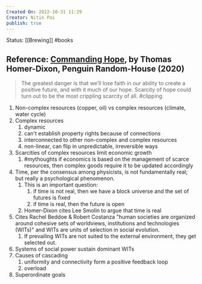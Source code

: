 ```yaml
---
Created On: 2022-10-31 11:29
Creator: Nitin Pai
publish: true
---
```


Status: [[Brewing]] #books 

## Reference: [Commanding Hope](https://commandinghope.com/), by Thomas Homer-Dixon, Penguin Random-House (2020) 

>The greatest danger is that we’ll lose faith in our ability to create a positive future, and with it much of our hope. Scarcity of hope could turn out to be the most crippling scarcity of all. #clipping 

1. Non-complex resources (copper, oil) vs complex resources (climate, water cycle)
2. Complex resources
	1. dynamic
	2. can't establish property rights because of connections
	3. interconnected to other non-complex and complex resources
	4. non-linear, can flip in unpredictable, irreversible ways
3. Scarcities of complex resources limit economic growth
	1. #mythoughts if economics is based on the management of scarce resources, then complex goods require it to be updated accordingly
4. Time, per the consensus among physicists, is not fundamentally real; but really a psychological phenomenon. 
	1. This is an important question:
		1. if time is not real, then we have a block universe and the set of futures is fixed 
		2. if time is real, then the future is open
	2. Homer-Dixon cites Lee Smolin to argue that time is real 
5. Cites Rachel Beddoe & Robert Costanza "human societies are organized around cohesive sets of worldviews, institutions and technologies (WITs)" and WITs are units of selection in social evolution. 
	1. If prevailing WITs are not suited to the external environment, they get selected out.
6. Systems of social power sustain dominant WITs
7. Causes of cascading
	1. uniformity and connectivity form a positive feedback loop
	2. overload
8. Superordinate goals
